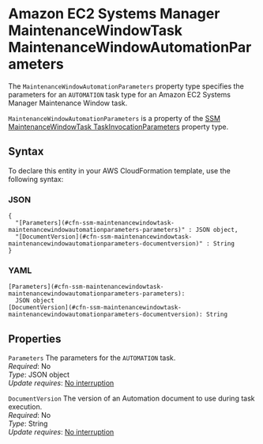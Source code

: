 # Amazon EC2 Systems Manager MaintenanceWindowTask MaintenanceWindowAutomationParameters<a name="aws-properties-ssm-maintenancewindowtask-maintenancewindowautomationparameters"></a>

<a name="aws-properties-ssm-maintenancewindowtask-maintenancewindowautomationparameters-description"></a>The `MaintenanceWindowAutomationParameters` property type specifies the parameters for an `AUTOMATION` task type for an Amazon EC2 Systems Manager Maintenance Window task\.

<a name="aws-properties-ssm-maintenancewindowtask-maintenancewindowautomationparameters-inheritance"></a> `MaintenanceWindowAutomationParameters` is a property of the [SSM MaintenanceWindowTask TaskInvocationParameters](aws-properties-ssm-maintenancewindowtask-taskinvocationparameters.md) property type\.

## Syntax<a name="aws-properties-ssm-maintenancewindowtask-maintenancewindowautomationparameters-syntax"></a>

To declare this entity in your AWS CloudFormation template, use the following syntax:

### JSON<a name="aws-properties-ssm-maintenancewindowtask-maintenancewindowautomationparameters-syntax.json"></a>

```
{
  "[Parameters](#cfn-ssm-maintenancewindowtask-maintenancewindowautomationparameters-parameters)" : JSON object,
  "[DocumentVersion](#cfn-ssm-maintenancewindowtask-maintenancewindowautomationparameters-documentversion)" : String
}
```

### YAML<a name="aws-properties-ssm-maintenancewindowtask-maintenancewindowautomationparameters-syntax.yaml"></a>

```
[Parameters](#cfn-ssm-maintenancewindowtask-maintenancewindowautomationparameters-parameters):
  JSON object
[DocumentVersion](#cfn-ssm-maintenancewindowtask-maintenancewindowautomationparameters-documentversion): String
```

## Properties<a name="aws-properties-ssm-maintenancewindowtask-maintenancewindowautomationparameters-properties"></a>

`Parameters`  <a name="cfn-ssm-maintenancewindowtask-maintenancewindowautomationparameters-parameters"></a>
The parameters for the `AUTOMATION` task\.  
 *Required*: No  
 *Type*: JSON object  
 *Update requires*: [No interruption](using-cfn-updating-stacks-update-behaviors.md#update-no-interrupt) 

`DocumentVersion`  <a name="cfn-ssm-maintenancewindowtask-maintenancewindowautomationparameters-documentversion"></a>
The version of an Automation document to use during task execution\.  
 *Required*: No  
 *Type*: String  
 *Update requires*: [No interruption](using-cfn-updating-stacks-update-behaviors.md#update-no-interrupt) 